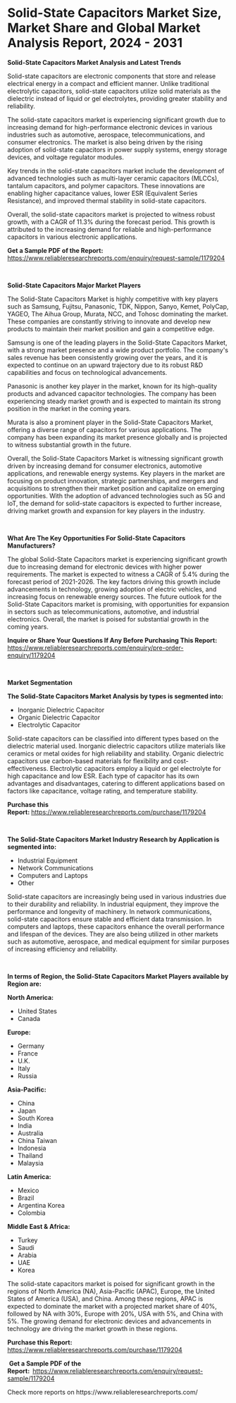 <p><h1>Solid-State Capacitors Market Size, Market Share and Global Market Analysis Report, 2024 - 2031</h1></p><p><strong>Solid-State Capacitors Market Analysis and Latest Trends</strong></p>
<p><p>Solid-state capacitors are electronic components that store and release electrical energy in a compact and efficient manner. Unlike traditional electrolytic capacitors, solid-state capacitors utilize solid materials as the dielectric instead of liquid or gel electrolytes, providing greater stability and reliability.</p><p>The solid-state capacitors market is experiencing significant growth due to increasing demand for high-performance electronic devices in various industries such as automotive, aerospace, telecommunications, and consumer electronics. The market is also being driven by the rising adoption of solid-state capacitors in power supply systems, energy storage devices, and voltage regulator modules.</p><p>Key trends in the solid-state capacitors market include the development of advanced technologies such as multi-layer ceramic capacitors (MLCCs), tantalum capacitors, and polymer capacitors. These innovations are enabling higher capacitance values, lower ESR (Equivalent Series Resistance), and improved thermal stability in solid-state capacitors.</p><p>Overall, the solid-state capacitors market is projected to witness robust growth, with a CAGR of 11.3% during the forecast period. This growth is attributed to the increasing demand for reliable and high-performance capacitors in various electronic applications.</p></p>
<p><strong>Get a Sample PDF of the Report:&nbsp;</strong> <a href="https://www.reliableresearchreports.com/enquiry/request-sample/1179204">https://www.reliableresearchreports.com/enquiry/request-sample/1179204</a></p>
<p>&nbsp;</p>
<p><strong>Solid-State Capacitors Major Market Players</strong></p>
<p><p>The Solid-State Capacitors Market is highly competitive with key players such as Samsung, Fujitsu, Panasonic, TDK, Nippon, Sanyo, Kemet, PolyCap, YAGEO, The Aihua Group, Murata, NCC, and Tohosc dominating the market. These companies are constantly striving to innovate and develop new products to maintain their market position and gain a competitive edge.</p><p>Samsung is one of the leading players in the Solid-State Capacitors Market, with a strong market presence and a wide product portfolio. The company's sales revenue has been consistently growing over the years, and it is expected to continue on an upward trajectory due to its robust R&D capabilities and focus on technological advancements.</p><p>Panasonic is another key player in the market, known for its high-quality products and advanced capacitor technologies. The company has been experiencing steady market growth and is expected to maintain its strong position in the market in the coming years.</p><p>Murata is also a prominent player in the Solid-State Capacitors Market, offering a diverse range of capacitors for various applications. The company has been expanding its market presence globally and is projected to witness substantial growth in the future.</p><p>Overall, the Solid-State Capacitors Market is witnessing significant growth driven by increasing demand for consumer electronics, automotive applications, and renewable energy systems. Key players in the market are focusing on product innovation, strategic partnerships, and mergers and acquisitions to strengthen their market position and capitalize on emerging opportunities. With the adoption of advanced technologies such as 5G and IoT, the demand for solid-state capacitors is expected to further increase, driving market growth and expansion for key players in the industry.</p></p>
<p>&nbsp;</p>
<p><strong>What Are The Key Opportunities For Solid-State Capacitors Manufacturers?</strong></p>
<p><p>The global Solid-State Capacitors market is experiencing significant growth due to increasing demand for electronic devices with higher power requirements. The market is expected to witness a CAGR of 5.4% during the forecast period of 2021-2026. The key factors driving this growth include advancements in technology, growing adoption of electric vehicles, and increasing focus on renewable energy sources. The future outlook for the Solid-State Capacitors market is promising, with opportunities for expansion in sectors such as telecommunications, automotive, and industrial electronics. Overall, the market is poised for substantial growth in the coming years.</p></p>
<p><strong>Inquire or Share Your Questions If Any Before Purchasing This Report:</strong> <a href="https://www.reliableresearchreports.com/enquiry/pre-order-enquiry/1179204">https://www.reliableresearchreports.com/enquiry/pre-order-enquiry/1179204</a></p>
<p>&nbsp;</p>
<p><strong>Market Segmentation</strong></p>
<p><strong>The Solid-State Capacitors Market Analysis by types is segmented into:</strong></p>
<p><ul><li>Inorganic Dielectric Capacitor</li><li>Organic Dielectric Capacitor</li><li>Electrolytic Capacitor</li></ul></p>
<p><p>Solid-state capacitors can be classified into different types based on the dielectric material used. Inorganic dielectric capacitors utilize materials like ceramics or metal oxides for high reliability and stability. Organic dielectric capacitors use carbon-based materials for flexibility and cost-effectiveness. Electrolytic capacitors employ a liquid or gel electrolyte for high capacitance and low ESR. Each type of capacitor has its own advantages and disadvantages, catering to different applications based on factors like capacitance, voltage rating, and temperature stability.</p></p>
<p><strong>Purchase this Report:&nbsp;</strong><a href="https://www.reliableresearchreports.com/purchase/1179204">https://www.reliableresearchreports.com/purchase/1179204</a></p>
<p>&nbsp;</p>
<p><strong>The Solid-State Capacitors Market Industry Research by Application is segmented into:</strong></p>
<p><ul><li>Industrial Equipment</li><li>Network Communications</li><li>Computers and Laptops</li><li>Other</li></ul></p>
<p><p>Solid-state capacitors are increasingly being used in various industries due to their durability and reliability. In industrial equipment, they improve the performance and longevity of machinery. In network communications, solid-state capacitors ensure stable and efficient data transmission. In computers and laptops, these capacitors enhance the overall performance and lifespan of the devices. They are also being utilized in other markets such as automotive, aerospace, and medical equipment for similar purposes of increasing efficiency and reliability.</p></p>
<p>&nbsp;</p>
<p><strong>In terms of Region, the Solid-State Capacitors Market Players available by Region are:</strong></p>
<p>
    <p> <strong> North America: </strong>
        <ul>
            <li>United States</li>
            <li>Canada</li>
        </ul>
        </p> 
    <p> <strong> Europe: </strong>
        <ul>
            <li>Germany</li>
            <li>France</li>
            <li>U.K.</li>
            <li>Italy</li>
            <li>Russia</li>
        </ul>
        </p> 
    <p> <strong> Asia-Pacific: </strong>
        <ul>
            <li>China</li>
            <li>Japan</li>
            <li>South Korea</li>
            <li>India</li>
            <li>Australia</li>
            <li>China Taiwan</li>
            <li>Indonesia</li>
            <li>Thailand</li>
            <li>Malaysia</li>
        </ul>
        </p> 
    <p> <strong> Latin America: </strong>
        <ul>
            <li>Mexico</li>
            <li>Brazil</li>
            <li>Argentina Korea</li>
            <li>Colombia</li>
        </ul>
        </p> 
    <p> <strong> Middle East & Africa: </strong>
        <ul>
            <li>Turkey</li>
            <li>Saudi</li>
            <li>Arabia</li>
            <li>UAE</li>
            <li>Korea</li>
        </ul>
    </p>
    </p>
<p><p>The solid-state capacitors market is poised for significant growth in the regions of North America (NA), Asia-Pacific (APAC), Europe, the United States of America (USA), and China. Among these regions, APAC is expected to dominate the market with a projected market share of 40%, followed by NA with 30%, Europe with 20%, USA with 5%, and China with 5%. The growing demand for electronic devices and advancements in technology are driving the market growth in these regions.</p></p>
<p><strong>Purchase this Report: </strong><a href="https://www.reliableresearchreports.com/purchase/1179204">https://www.reliableresearchreports.com/purchase/1179204</a></p>
<p>&nbsp;<strong>Get a Sample PDF of the Report:&nbsp;&nbsp;</strong><a href="https://www.reliableresearchreports.com/enquiry/request-sample/1179204">https://www.reliableresearchreports.com/enquiry/request-sample/1179204</a></p>
<p><strong></strong></p>
<p>Check more reports on https://www.reliableresearchreports.com/</p>